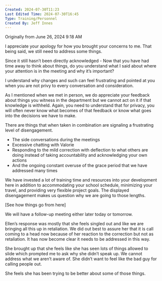 ```yaml
---
Created: 2024-07-30T11:23
Last Edited Time: 2024-07-30T16:45
Type: Training/Personnel
Created By: Jeff Innes
---
```

Originally from June 26, 2024 9:18 AM

  

I appreciate your apology for how you brought your concerns to me. That being said, we still need to address some things.

  

Since it still hasn’t been directly acknowledged - Now that you have had time away to think about things, do you understand what I said about where your attention is in the meeting and why it’s important?

  

  

I understand why changes and such can feel frustrating and pointed at you when you are not privy to every conversation and consideration.

As I mentioned when we met in person, we do appreciate your feedback about things you witness in the department but we cannot act on it if that knowledge is withheld. Again, you need to understand that for privacy, you will often never know what becomes of that feedback or know what goes into the decisions we have to make.

  

There are things that when taken in combination are signaling a frustrating level of disengagement.

- The side conversations during the meetings
- Excessive chatting with Valorie
- Responding to the mild correction with deflection to what others are doing instead of taking accountability and acknowledging your own actions
- And the ongoing constant overuse of the grace period that we have addressed many times

  

We have invested a lot of training time and resources into your development here in addition to accommodating your school schedule, minimizing your travel, and providing very flexible project goals. The displayed disengagement makes us question why we are going to those lengths.

  

[See how things go from here]

  

We will have a follow-up meeting either later today or tomorrow.

  

  

Ellen’s response was mostly that she feels singled out and like we are bringing all this up in retaliation. We did out best to assure her that it is call coming to a head now because of her reaction to the correction but not as retaliation. It has now become clear it needs to be addressed in this way.

She brought up that she feels like she has seen lots of things allowed to slide which prompted me to ask why she didn’t speak up. We cannot address what we aren’t aware of. She didn’t want to feel like the bad guy for calling people out.

She feels she has been trying to be better about some of those things.